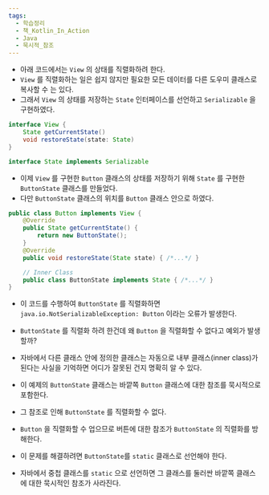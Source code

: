 ```yaml
---
tags:
  - 학습정리
  - 책_Kotlin_In_Action
  - Java
  - 묵시적_참조
---
```

- 아래 코드에서는 `View` 의 상태를 직렬화하려 한다.
- `View` 를 직렬화하는 일은 쉽지 않지만 필요한 모든 데이터를 다른 도우미 클래스로 복사할 수 는 있다.
- 그래서 `View` 의 상태를 저장하는 `State` 인터페이스를 선언하고 `Serializable` 을 구현하였다.

```java
interface View {
	State getCurrentState()
	void restoreState(state: State)
}
```

```java
interface State implements Serializable
```

- 이제 `View` 를 구현한 `Button` 클래스의 상태를 저장하기 위해 `State` 를 구현한 `ButtonState` 클래스를 만들었다.
- 다만 `ButtonState` 클래스의 위치를 `Button` 클래스 안으로 하였다.

```java
public class Button implements View {
	@Override
	public State getCurrentState() {
		return new ButtonState();
	}
	@Override
	public void restoreState(State state) { /*...*/ }

	// Inner Class
	public class ButtonState implements State { /*...*/ }
}
```


- 이 코드를 수행하여 `ButtonState` 를 직렬화하면 `java.io.NotSerializableException: Button` 이라는 오류가 발생한다.
- `ButtonState` 를 직렬화 하려 한건데 왜 `Button` 을 직렬화할 수 없다고 예외가 발생할까?

- 자바에서 다른 클래스 안에 정의한 클래스는 자동으로 내부 클래스(inner class)가 된다는 사실을 기억하면 어디가 잘못된 건지 명확히 알 수 있다.

- 이 예제의 `ButtonState` 클래스는 바깥쪽 `Button` 클래스에 대한 참조를 묵시적으로 포함한다.
- 그 참조로 인해 `ButtonState` 를 직렬화할 수 없다.
- `Button` 을 직렬화할 수 업으므로 버튼에 대한 참조가 `ButtonState` 의 직렬화를 방해한다.

- 이 문제를 해결하려면 `ButtonState`를 `static` 클래스로 선언해야 한다.
- 자바에서 중첩 클래스를 `static` 으로 선언하면 그 클래스를 둘러싼 바깥쪽 클래스에 대한 묵시적인 참조가 사라진다.

